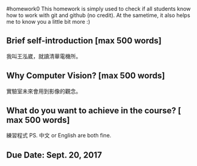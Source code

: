 #homework0
This homework is simply used to check if all students know how to work with git and github (no credit).
At the sametime, it also helps me to know you a little bit more :)

## Brief self-introduction [max 500 words]
我叫王泓崴，就讀清華電機所。

## Why Computer Vision? [max 500 words]
實驗室未來會用到影像的觀念。
## What do you want to achieve in the course? [ max 500 words]
練習程式
PS. 中文 or English are both fine.

## Due Date: Sept. 20, 2017
